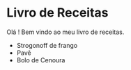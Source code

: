 # Livro de Receitas

Olá ! Bem vindo ao meu livro de receitas.

- Strogonoff de frango
- Pavê
- Bolo de Cenoura
